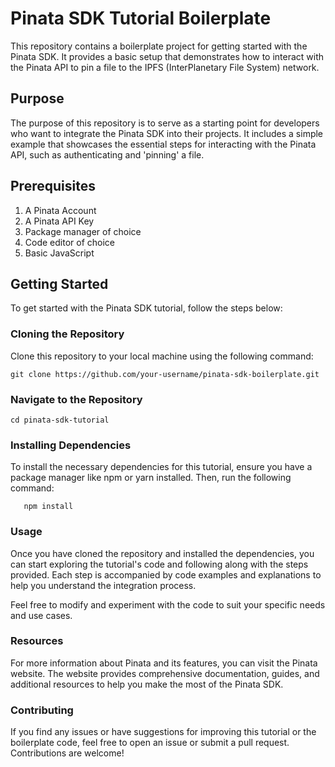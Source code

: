 # Pinata SDK Tutorial Boilerplate

This repository contains a boilerplate project for getting started with the Pinata SDK. It provides a basic setup that demonstrates how to interact with the Pinata API to pin a file to the IPFS (InterPlanetary File System) network.

## Purpose

The purpose of this repository is to serve as a starting point for developers who want to integrate the Pinata SDK into their projects. It includes a simple example that showcases the essential steps for interacting with the Pinata API, such as authenticating and 'pinning' a file.

## Prerequisites

1. A Pinata Account
2. A Pinata API Key
3. Package manager of choice
4. Code editor of choice
5. Basic JavaScript

## Getting Started

To get started with the Pinata SDK tutorial, follow the steps below:

### Cloning the Repository

Clone this repository to your local machine using the following command:

   ```npm
   git clone https://github.com/your-username/pinata-sdk-boilerplate.git
   ```

### Navigate to the Repository

   ```npm
   cd pinata-sdk-tutorial
   ```

### Installing Dependencies
To install the necessary dependencies for this tutorial, ensure you have a package manager like npm or yarn installed.
Then, run the following command:

```npm
   npm install
```

### Usage
Once you have cloned the repository and installed the dependencies, you can start exploring the tutorial's code and following along with the steps provided. Each step is accompanied by code examples and explanations to help you understand the integration process.

Feel free to modify and experiment with the code to suit your specific needs and use cases.

### Resources
For more information about Pinata and its features, you can visit the Pinata website. The website provides comprehensive documentation, guides, and additional resources to help you make the most of the Pinata SDK.

### Contributing
If you find any issues or have suggestions for improving this tutorial or the boilerplate code, feel free to open an issue or submit a pull request. Contributions are welcome!